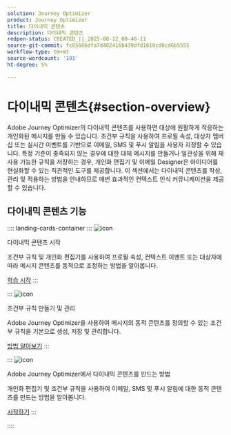 ```yaml
---
solution: Journey Optimizer
product: Journey Optimizer
title: 다이내믹 콘텐츠
description: 다이내믹 콘텐츠
redpen-status: CREATED_||_2025-08-12_00-40-11
source-git-commit: fc85686dfa7d482416b439dfd1610cd0cd6b5555
workflow-type: tm+mt
source-wordcount: '191'
ht-degree: 5%

---
```



# 다이내믹 콘텐츠{#section-overview}

Adobe Journey Optimizer의 다이내믹 콘텐츠를 사용하면 대상에 원활하게 적응하는 개인화된 메시지를 만들 수 있습니다. 조건부 규칙을 사용하여 프로필 속성, 대상자 멤버십 또는 실시간 이벤트를 기반으로 이메일, SMS 및 푸시 알림을 사용자 지정할 수 있습니다. 특정 기준이 충족되지 않는 경우에 대한 대체 메시지를 만들거나 일관성을 위해 재사용 가능한 규칙을 저장하는 경우, 개인화 편집기 및 이메일 Designer은 아이디어를 현실화할 수 있는 직관적인 도구를 제공합니다. 이 섹션에서는 다이내믹 콘텐츠를 작성, 관리 및 적용하는 방법을 안내하므로 매번 효과적인 컨텍스트 인식 커뮤니케이션을 제공할 수 있습니다.

## 다이내믹 콘텐츠 기능

:::: landing-cards-container
:::
![icon](https://cdn.experienceleague.adobe.com/icons/circle-play.svg)

다이내믹 콘텐츠 시작

조건부 규칙 및 개인화 편집기를 사용하여 프로필 속성, 컨텍스트 이벤트 또는 대상자에 따라 메시지 콘텐츠를 동적으로 조정하는 방법을 알아봅니다.

[학습 시작](../using/personalization/get-started-dynamic-content.md)
:::

:::
![icon](https://cdn.experienceleague.adobe.com/icons/list-check.svg)

조건부 규칙 만들기 및 관리

Adobe Journey Optimizer을 사용하여 메시지의 동적 콘텐츠를 정의할 수 있는 조건부 규칙을 기본으로 생성, 저장 및 관리합니다.

[방법 알아보기](../using/personalization/create-conditions.md)
:::

:::
![icon](https://cdn.experienceleague.adobe.com/icons/bullseye.svg)

Adobe Journey Optimizer에서 다이내믹 콘텐츠를 만드는 방법

개인화 편집기 및 조건부 규칙을 사용하여 이메일, SMS 및 푸시 알림에 대한 동적 콘텐츠를 만드는 방법을 알아봅니다.

[시작하기](../using/personalization/dynamic-content.md)
:::

::::
